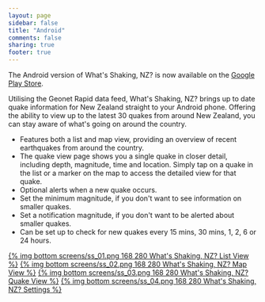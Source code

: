 ```yaml
---
layout: page
sidebar: false
title: "Android"
comments: false
sharing: true
footer: true
---
```


The Android version of What's Shaking, NZ? is now available on the [Google Play Store](https://play.google.com/store/apps/details?id=speakman.whatsshakingnz).

Utilising the Geonet Rapid data feed, What's Shaking, NZ? brings up to date quake information for New Zealand straight to your Android phone. Offering the ability to view up to the latest 30 quakes from around New Zealand, you can stay aware of what's going on around the country.

- Features both a list and map view, providing an overview of recent earthquakes from around the country.
- The quake view page shows you a single quake in closer detail, including depth, magnitude, time and location. Simply tap on a quake in the list or a marker on the map to access the detailed view for that quake.
- Optional alerts when a new quake occurs.
- Set the minimum magnitude, if you don't want to see information on smaller quakes.
- Set a notification magnitude, if you don't want to be alerted about smaller quakes.
- Can be set up to check for new quakes every 15 mins, 30 mins, 1, 2, 6 or 24 hours.

[{% img bottom screens/ss_01.png 168 280 What's Shaking, NZ? List View %}](screens/ss_01.png)
[{% img bottom screens/ss_02.png 168 280 What's Shaking, NZ? Map View %}](screens/ss_02.png)
[{% img bottom screens/ss_03.png 168 280 What's Shaking, NZ? Quake View %}](screens/ss_03.png)
[{% img bottom screens/ss_04.png 168 280 What's Shaking, NZ? Settings %}](screens/ss_04.png)